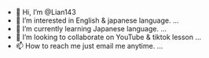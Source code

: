 - 👋 Hi, I’m @Lian143
- 👀 I’m interested in English & japanese language. ...
- 🌱 I’m currently learning Japanese language. ...
- 💞️ I’m looking to collaborate on YouTube & tiktok lesson ...
- 📫 How to reach me just email me anytime. ...

<!---
Lian143/Lian143 is a ✨ special ✨ repository because its `README.md` (this file) appears on your GitHub profile.
You can click the Preview link to take a look at your changes.
--->
